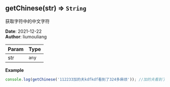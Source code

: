 ## getChinese(str) ⇒ <code>String</code>
<p>获取字符中的中文字符</p>

**Date**: 2021-12-22  
**Author**: liumouliang  

| Param | Type |
| --- | --- |
| str | <code>any</code> | 

**Example**  
```javascript
console.log(getChinese('112233加的夫kdfkdf看到了324多麻烦')); //加的夫看到了多麻烦
```

